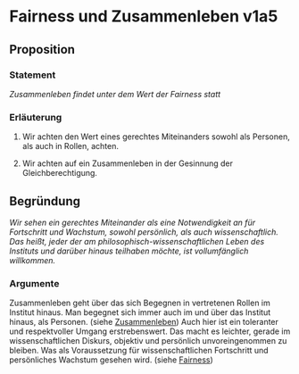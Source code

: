 <!---
   NAME - The NAME of this project is:
ethos

  FILE - The FILENAME of the current file is:
/v1a5.md

  CREATION - This project was CREATED on:
2017-01-28-16:15:00 UTC

  MODIFICATION - This project was last MODIFIED on:
2017-01-28-16:15:00 UTC

  VERSION - The current VERSION of this project is:
<git-commit-hash>-2017-01-28-16:15:00 UTC

  CREATOR(S) - This project was CREATED by:
Michael Czechowski, Martin Maga

  CONTACT - You can CONTACT the creator(s) or developer(s) of this project at:
E-Mail: mail@martinmaga.de

  COPYRIGHT - The COPYRIGHT holder of this project is:
COPYRIGHT (c) 2016 Martin Maga

  LICENSE - This project is LICENSED under the following license:
Martin Maga 2016 CC BY-SA 4.0 https://creativecommons.org

  SUBFILE – This is a SUBFILE! For more INFORMATION on this project go to:
/README.md
--->

# Fairness und Zusammenleben v1a5

## Proposition
### Statement
*Zusammenleben findet unter dem Wert der Fairness statt*

### Erläuterung

1. Wir achten den Wert eines gerechtes Miteinanders sowohl als Personen, als auch in Rollen, achten.

2. Wir achten auf ein Zusammenleben in der Gesinnung der Gleichberechtigung.

## Begründung

*Wir sehen ein gerechtes Miteinander als eine Notwendigkeit an für Fortschritt und Wachstum, sowohl persönlich, als auch wissenschaftlich. Das heißt, jeder der am philosophisch-wissenschaftlichen Leben des Instituts und darüber hinaus teilhaben möchte, ist vollumfänglich willkommen.*

### Argumente

Zusammenleben geht über das sich Begegnen in vertretenen Rollen im Institut hinaus. Man begegnet sich immer auch im und über das Institut hinaus, als Personen. (siehe [Zusammenleben](../actions/a5_live.md)) Auch hier ist ein toleranter und respektvoller Umgang erstrebenswert. Das macht es leichter, gerade im wissenschaftlichen Diskurs, objektiv und persönlich unvoreingenommen zu bleiben. Was als Voraussetzung für wissenschaftlichen Fortschritt und persönliches Wachstum gesehen wird. (siehe [Fairness](../values/v1_fairness.md))
